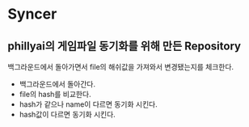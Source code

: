 # Syncer 

## phillyai의 게임파일 동기화를 위해 만든 Repository 

백그라운드에서 돌아가면서 file의 해쉬값을 가져와서 변경됐는지를 체크한다. 

- 백그라운드에서 돌아간다.
- file의 hash를 비교한다. 
- hash가 같으나 name이 다르면 동기화 시킨다. 
- hash값이 다르면 동기화 시킨다.